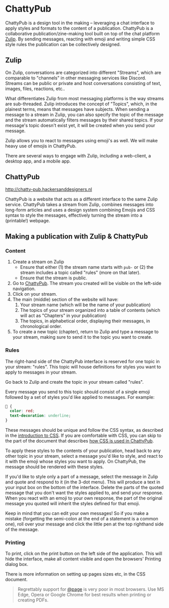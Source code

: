 # ChattyPub

ChattyPub is a design tool in the making – leveraging a chat interface to apply styles and formats to the content of a publication. ChattyPub is a collaborative publication/zine-making tool built on top of the chat platform [Zulip](https://chat.hackersanddesigners.nl). By sending messages, reacting with emoji and writing simple CSS style rules the publication can be collectively designed.

## Zulip

On Zulip, conversations are categorized into different "Streams", which are comparable to "channels" in other messaging services like Discord. Streams can be public or private and host conversations consisting of text, images, files, reactions, etc..

What differentiates Zulip from most messaging platforms is the way streams are sub-threaded. Zulip introduces the concept of "Topics", which, in the plainest terms, means that messages have subjects. When sending a message to a stream in Zulip, you can also specify the topic of the message and the stream automatically filters messages by their shared topics. If your message's topic doesn't exist yet, it will be created when you send your message.

Zulip allows you to react to messages using emoji's as well. We will make heavy use of emojis in ChattyPub.

There are several ways to engage with Zulip, including a web-client, a desktop app, and a mobile app.

## ChattyPub

http://chatty-pub.hackersanddesigners.nl

ChattyPub is a website that acts as a different interface to the same Zulip service. ChattyPub takes a stream from Zulip, combines messages into long-form articles and uses a design system combining Emojis and CSS syntax to style the messages, effectively turning the stream into a (printable!) webpage.

## Making a publication with Zulip & ChattyPub

### Content

1. Create a stream on Zulip
   - Ensure that either (1) the stream name starts with `pub-` or (2) the stream includes a topic called "rules" (more on that later).
   - Ensure that the stream is public.
2. Go to [ChattyPub](http://chatty-pub.hackersanddesigners.nl). The stream you created will be visible on the left-side navigation.
3. Click on your stream.
4. The main (middle) section of the website will have:
   1. Your stream name (which will be the name of your publication)
   2. The topics of your stream organized into a table of contents (which will act as "Chapters" in your publication)
   3. The topics, in alphabetical order, displaying their messages, in chronological order. 
5. To create a new topic (chapter), return to Zulip and type a message to your stream, making sure to send it to the topic you want to create.

### Rules

The right-hand side of the ChattyPub interface is reserved for one topic in your stream: "rules". This topic will house definitions for styles you want to apply to messages in your stream.

Go back to Zulip and create the topic in your stream called "rules".

Every message you send to this topic should consist of a single emoji followed by a set of styles you'd like applied to messages. For example:

```CSS
🍓 {
  color: red;
  text-decoration: underline;
}
```

These messages should be unique and follow the CSS syntax, as described in the [introduction to CSS](#CSS). If you are comfortable with CSS, you can skip to the part of the document that describes [how CSS is used in ChattyPub](https://github.com/hackersanddesigners/chatty-pub/blob/master/front/docs/CSS.md#css-in-chatty-pub).

To apply these styles to the contents of your publication, head back to any other topic in your stream, select a message you'd like to style, and react to it with the emoji whose styles you want to apply. On ChattyPub, the message should be rendered with these styles.

If you'd like to style only a part of a message, select the message in Zulip and quote and respond to it (in the 3-dot menu). This will produce a text in your input box on the bottom of the interface. Delete the parts of the quoted message that you don't want the styles applied to, and send your response. When you react with an emoji to your own response, the part of the original message you quoted will inherit the styles defined for that emoji.

Keep in mind that you can edit your own messages! So if you make a mistake (forgetting the semi-colon at the end of a statement is a common one), roll over your message and click the little pen at the top righthand side of the message.

### Printing

To print, click on the print button on the left side of the application. This will hide the interface, make all content visible and open the browsers' Printing dialog box.

There is more information on setting up pages sizes etc, in the CSS document.

> Regrettably support for [@page](https://caniuse.com/css-paged-media) is very poor in most browsers. Use MS Edge, Opera or Google Chrome for best results when printing or creating PDFs.
